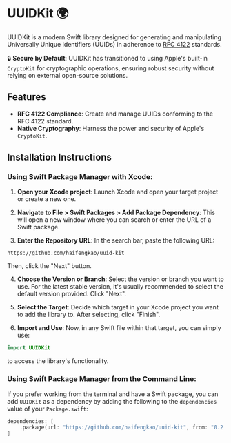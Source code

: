 # UUIDKit 🌍

UUIDKit is a modern Swift library designed for generating and manipulating Universally Unique Identifiers (UUIDs) in adherence to [RFC 4122](https://tools.ietf.org/html/rfc4122.html) standards.

🔒 **Secure by Default**: UUIDKit has transitioned to using Apple's built-in `CryptoKit` for cryptographic operations, ensuring robust security without relying on external open-source solutions.

## Features

- **RFC 4122 Compliance**: Create and manage UUIDs conforming to the RFC 4122 standard.
- **Native Cryptography**: Harness the power and security of Apple's `CryptoKit`.

## Installation Instructions

### Using Swift Package Manager with Xcode:

1. **Open your Xcode project**: Launch Xcode and open your target project or create a new one.

2. **Navigate to File > Swift Packages > Add Package Dependency**: This will open a new window where you can search or enter the URL of a Swift package.

3. **Enter the Repository URL**: In the search bar, paste the following URL:
```
https://github.com/haifengkao/uuid-kit
```
Then, click the "Next" button.

4. **Choose the Version or Branch**: Select the version or branch you want to use. For the latest stable version, it's usually recommended to select the default version provided. Click "Next".

5. **Select the Target**: Decide which target in your Xcode project you want to add the library to. After selecting, click "Finish".

6. **Import and Use**: Now, in any Swift file within that target, you can simply use:
```swift
import UUIDKit
```
to access the library's functionality.

### Using Swift Package Manager from the Command Line:

If you prefer working from the terminal and have a Swift package, you can add `UUIDKit` as a dependency by adding the following to the `dependencies` value of your `Package.swift`:

```swift
dependencies: [
    .package(url: "https://github.com/haifengkao/uuid-kit", from: "0.2.0")
]
```